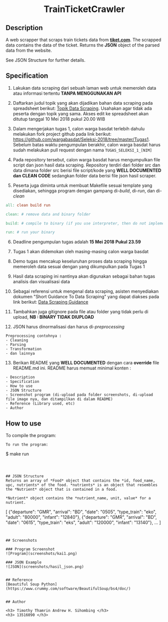 <h1 align="center">TrainTicketCrawler</h1>

## Description

A web scrapper that scraps train tickets data from [**tiket.com**](https://www.tiket.com/kereta-api). The scrapped data contains the data of the ticket. Returns the **JSON** object of the parsed data from the website. 

See JSON Structure for further details.

## Specification

1. Lakukan data scraping dari sebuah laman web untuk memeroleh data atau informasi tertentu __TANPA MENGGUNAKAN API__

2. Daftarkan judul topik yang akan dijadikan bahan data scraping pada spreadsheet berikut: [Topik Data Scraping](http://bit.ly/TopikDataScraping). Usahakan agar tidak ada peserta dengan topik yang sama. Akses edit ke spreadsheet akan ditutup tanggal 10 Mei 2018 pukul 20.00 WIB

3. Dalam mengerjakan tugas 1, calon warga basdat terlebih dahulu melakukan fork project github pada link berikut: https://github.com/wargabasdat/Seleksi-2018/tree/master/Tugas1. Sebelum batas waktu pengumpulan berakhir, calon warga basdat harus sudah melakukan pull request dengan nama ```TUGAS_SELEKSI_1_[NIM]```

4. Pada repository tersebut, calon warga basdat harus mengumpulkan file script dan json hasil data scraping. Repository terdiri dari folder src dan data dimana folder src berisi file script/kode yang __WELL DOCUMENTED dan CLEAN CODE__ sedangkan folder data berisi file json hasil scraper.

5. Peserta juga diminta untuk membuat Makefile sesuai template yang disediakan, sehingga program dengan gampang di-_build_, di-_run_, dan di-_clean_

``` Makefile
all: clean build run

clean: # remove data and binary folder

build: # compile to binary (if you use interpreter, then do not implement it)

run: # run your binary

```

6. Deadline pengumpulan tugas adalah __15 Mei 2018 Pukul 23.59__

7. Tugas 1 akan didemokan oleh masing-masing calon warga basdat

8. Demo tugas mencakup keseluruhan proses data scraping hingga memeroleh data sesuai dengan yang dikumpulkan pada Tugas 1

9. Hasil data scraping ini nantinya akan digunakan sebagai bahan tugas analisis dan visualisasi data

10. Sebagai referensi untuk mengenal data scraping, asisten menyediakan dokumen "Short Guidance To Data Scraping" yang dapat diakses pada link berikut: [Data Scraping Guidance](http://bit.ly/DataScrapingGuidance)

11. Tambahkan juga gitignore pada file atau folder yang tidak perlu di upload, __NB : BINARY TIDAK DIUPLOAD__

12. JSON harus dinormalisasi dan harus di-_preprocessing_
```
Preprocessing contohnya :
- Cleaning
- Parsing
- Transformation
- dan lainnya
```

13. Berikan README yang __WELL DOCUMENTED__ dengan cara __override__ file README.md ini. README harus memuat minimal konten :
```
- Description
- Specification
- How to use
- JSON Structure
- Screenshot program (di-upload pada folder screenshots, di-upload file image nya, dan ditampilkan di dalam README)
- Reference (Library used, etc)
- Author
```


## How to use

To compile the program:
```
To run the program:
```
$ make run
```



## JSON Structure
Returns an array of *Food* object that contains the *id, food_name, upc, nutrients* of the food. *nutrients* is an object that resembles the *Nutrient* object that is contained in a food. 

*Nutrient* object contains the *nutrient_name, unit, value* for a nutrient.

``` 
[
  {"departure": "GMR", "arrival": "BD", "date": "0505", "type_train": "eko", "adult": "80000", "infant": "12840"}, 
  {"departure": "GMR", "arrival": "BD", "date": "0615", "type_train": "eks", "adult": "120000", "infant": "13140"},
  ... 
]
```


## Screenshots

### Program Screenshot
![Program](screenshots/kai1.png)

### JSON Example
![JSON](screenshots/hasil_json.png)


## Reference
[Beautiful Soup Python](https://www.crummy.com/software/BeautifulSoup/bs4/doc/)


## Author

<h3> Timothy Thamrin Andrew H. Sihombing </h3>
<h3> 13516090 </h3>
